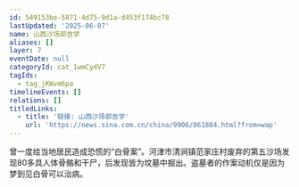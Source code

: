 ```yaml
---
id: 549153be-5871-4d75-9d1a-d453f174bc78
lastUpdated: '2025-06-07'
name: 山西沙场郭吉学
aliases: []
layer: 7
eventDate: null
categoryId: cat_1wmCydV7
tagIds:
  - tag_jKWvm6pa
timelineEvents: []
relations: []
titledLinks:
  - title: '链接: 山西沙场郭吉学'
    url: 'https://news.sina.com.cn/china/9906/061804.html?from=wap'
---
```

曾一度给当地居民造成恐慌的“白骨案”。河津市清涧镇范家庄村废弃的第五沙场发现80多具人体骨骼和干尸，后发现皆为坟墓中掘出。盗墓者的作案动机仅是因为梦到见白骨可以治病。
